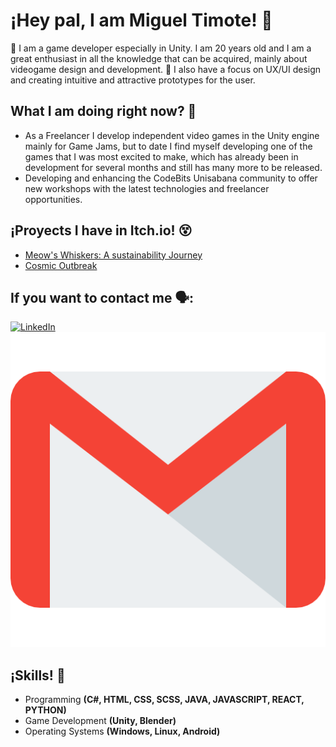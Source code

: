 # ¡Hey pal, I am Miguel Timote! 🤖

👾 I am a game developer especially in Unity. I am 20 years old and I am a great enthusiast in all the knowledge that can be acquired, mainly about videogame design and development.
🤩 I also have a focus on UX/UI design and creating intuitive and attractive prototypes for the user.

## What I am doing right now? 🦉

* As a Freelancer I develop independent video games in the Unity engine mainly for Game Jams, but to date I find myself developing one of the games that I was most excited to make, which has already been in development for several months and still has many more to be released.
* Developing and enhancing the CodeBits Unisabana community to offer new workshops with the latest technologies and freelancer opportunities.


## ¡Proyects I have in Itch.io! 😵

- [Meow's Whiskers: A sustainability Journey](https://hombrerex.itch.io/meows-whiskers-a-sustainability-journey)
- [Cosmic Outbreak](https://hombrerex.itch.io/cosmic-outbreak)

## If you want to contact me 🗣️: 

[![LinkedIn](linkedin.png)](https://www.linkedin.com/in/miguel-timote/)
[![Email](Resources\gmail.png)](mailto:timotemiguelangel@gmail.com)

## ¡Skills! 🧰

* Programming **(C#, HTML, CSS, SCSS, JAVA, JAVASCRIPT, REACT, PYTHON)**
* Game Development **(Unity, Blender)**
* Operating Systems **(Windows, Linux, Android)**
